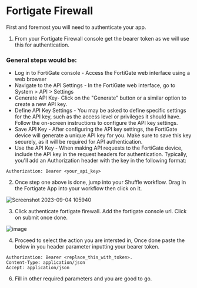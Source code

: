 # Fortigate Firewall

First and foremost you will need to authenticate your app.

1. From your Fortigate Firewall console get the bearer token as we will use this for authentication.
### General steps would be:

- Log in to FortiGate console - Access the FortiGate web interface using a web browser
- Navigate to the API Settings - In the FortiGate web interface, go to System > API > Settings
- Generate API Key- Click on the "Generate" button or a similar option to create a new API key.
- Define API Key Settings - You may be asked to define specific settings for the API key, such as the access level or privileges it should have. Follow the on-screen instructions to configure the API key settings.
- Save API Key - After configuring the API key settings, the FortiGate device will generate a unique API key for you. Make sure to save this key securely, as it will be required for API authentication.
- Use the API Key - When making API requests to the FortiGate device, include the API key in the request headers for authentication. Typically, you'll add an Authorization header with the key in the following format:

```
Authorization: Bearer <your_api_key>
```

2. Once step one above is done, jump into your Shuffle workflow. Drag in the Fortigate App into your workflow then click on it.

![Screenshot 2023-09-04 105940](https://github.com/Shuffle/openapi-apps/assets/31187099/b0cfa803-d177-4094-87d1-b08978789a60)


3. Click authenticate fortigate firewall. Add the fortigate console url. Click on submit once done.

![image](https://github.com/Shuffle/openapi-apps/assets/31187099/8095f799-d2c4-4f72-8973-0d50977b6bfa)


4. Proceed to select the action you are intersted in, Once done paste the below in you header parameter inputting your bearer token. 
```
Authorization: Bearer <replace_this_with_token>.
Content-Type: application/json
Accept: application/json
```
6. Fill in other required parameters and you are good to go.
